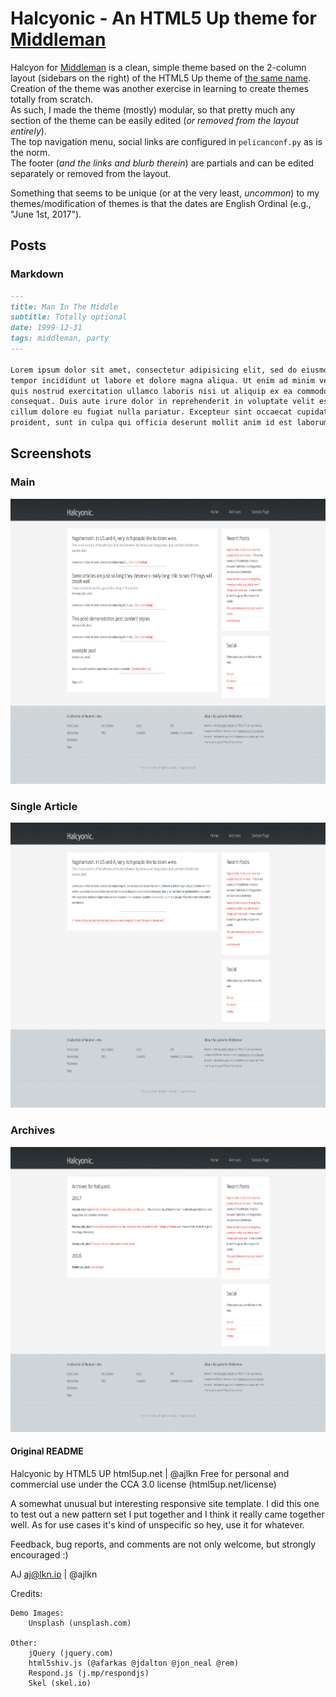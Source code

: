 # Halcyonic - An HTML5 Up theme for [Middleman](https://middlemanapp.com)

Halcyon for [Middleman](https://middlemanapp.com) is a clean, simple theme based on the 2-column layout (sidebars on the right) of the HTML5 Up theme of [the same name](https://html5up.net/halcyonic).  
Creation of the theme was another exercise in learning to create themes totally from scratch.  
As such, I made the theme (mostly) modular, so that pretty much any section of the theme can be easily edited (*or removed from the layout entirely*).  
The top navigation menu, social links are configured in `pelicanconf.py` as is the norm.  
The footer (*and the links and blurb therein*) are partials and can be edited separately or removed from the layout.  


Something that seems to be unique (or at the very least, *uncommon*) to my themes/modification of themes is that the dates are English Ordinal (e.g., "June 1st, 2017").  



## Posts


### Markdown
```markdown
---
title: Man In The Middle
subtitle: Totally optional
date: 1999-12-31
tags: middleman, party
---

Lorem ipsum dolor sit amet, consectetur adipisicing elit, sed do eiusmod
tempor incididunt ut labore et dolore magna aliqua. Ut enim ad minim veniam,
quis nostrud exercitation ullamco laboris nisi ut aliquip ex ea commodo
consequat. Duis aute irure dolor in reprehenderit in voluptate velit esse
cillum dolore eu fugiat nulla pariatur. Excepteur sint occaecat cupidatat non
proident, sunt in culpa qui officia deserunt mollit anim id est laborum.
```

## Screenshots

### Main
![Main](screenshots/main.png)

### Single Article
![article](screenshots/post.png)

### Archives
![archives](screenshots/archives.png)



#### Original README
Halcyonic by HTML5 UP
html5up.net | @ajlkn
Free for personal and commercial use under the CCA 3.0 license (html5up.net/license)


A somewhat unusual but interesting responsive site template. I did this one to test out a
new pattern set I put together and I think it really came together well. As for use cases
it's kind of unspecific so hey, use it for whatever.

Feedback, bug reports, and comments are not only welcome, but strongly encouraged :)

AJ
aj@lkn.io | @ajlkn


Credits:

    Demo Images:
        Unsplash (unsplash.com)

    Other:
        jQuery (jquery.com)
        html5shiv.js (@afarkas @jdalton @jon_neal @rem)
        Respond.js (j.mp/respondjs)
        Skel (skel.io)
        

[1]: 
[2]: 
